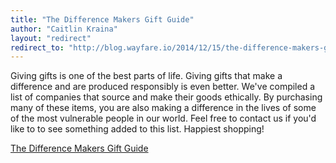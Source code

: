 ```yaml
---
title: "The Difference Makers Gift Guide"
author: "Caitlin Kraina"
layout: "redirect"
redirect_to: "http://blog.wayfare.io/2014/12/15/the-difference-makers-gift-guide/"
---
```


Giving gifts is one of the best parts of life. Giving gifts that make a difference and are produced responsibly is even better. We've compiled a list of companies that source and make their goods ethically. By purchasing many of these items, you are also making a difference in the lives of some of the most vulnerable people in our world. Feel free to contact us if you'd like to to see something added to this list. Happiest shopping!

<a href="/gift-guide" class="btn btn-primary">The Difference Makers Gift Guide</a>
